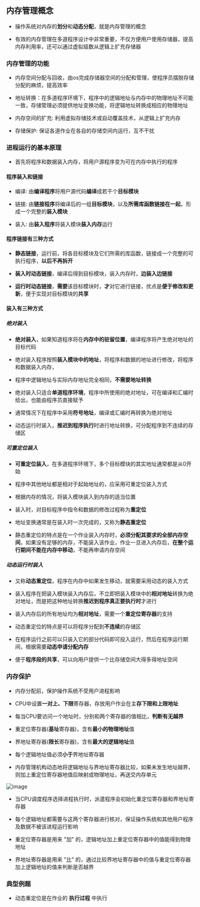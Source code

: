 ## 内存管理概念

- 操作系统对内存的**划分**和**动态分配**，就是内存管理的概念

- 有效的内存管理在多道程序设计中非常重要，不仅方便用户使用存储器，提高内存利用率，还可以通过虚拟级数从逻辑上扩充存储器

### 内存管理的功能

- 内存空间分配与回收，由os完成存储器空间的分配和管理，使程序员摆脱存储分配的麻烦，提高效率

- 地址转换：在多道程序环境下，程序中的逻辑地址与内存中的物理地址不可能一致，存储管理必须提供地址变换功能，将逻辑地址转换成相应的物理地址

- 内存空间的扩充: 利用虚拟存储技术或自动覆盖技术，从逻辑上扩充内存

- 存储保护: 保证各道作业在各自的存储空间内运行，互不干扰

### 进程运行的基本原理

- 首先将程序和数据装入内存，将用户源程序变为可在内存中执行的程序

#### 程序装入和链接

- 编译: 由**编译程序**将用户源代码**编译**成若干个**目标模块**

- 链接: 由**链接程序**将编译后的一组**目标模块**，以及**所需库函数链接在一起**，形成一个完整的**装入模块**

- 装入: 由**装入程序**将装入模块**装入内存**运行

#### 程序链接有三种方式

- **静态链接**，运行前，将各目标模块及它们所需的库函数，链接成一个完整的可执行程序，**以后不再拆开**

- **装入时动态链接**，编译后得到目标模块，装入内存时，**边装入边链接**

- **运行时动态链接**，**需要**该目标模块时，**才**对它进行链接，优点是**便于修改和更新**，便于实现对目标模块的**共享**

#### 装入有三种方式

##### 绝对装入

- **绝对装入**，如果知道程序将在**内存中的驻留位置**，编译程序将产生绝对地址的目标代码

- 绝对装入程序按照**装入模块中的地址**，将程序和数据的地址进行修改，将程序和数据装入内存，

- 程序中逻辑地址与实际内存地址完全相同，**不需要地址转换**

- 绝对装入只适合**单道程序环境**，程序中所使用的绝对地址，可在编译和汇编时给出，也能由程序员直接赋予

- 通常情况下在程序中采用**符号地址**，编译或汇编时再转换为绝对地址

- 动态运行时装入，**推迟到程序执行**时进行地址转换，可分配程序到不连续的存储区

##### 可重定位装入

- **可重定位装入**，在多道程序环境下，多个目标模块的其实地址通常都是从0开始

- 程序中其他地址都是相对于起始地址的，应采用可重定位装入方式

- 根据内存的情况，将装入模块装入到内存的适当位置

- 装入时，对目标程序中指令和数据的修改过程称为**重定位**

- 地址变换通常是在装入时一次完成的，又称为**静态重定位**

- 静态重定位的特点是在一个作业装入内存时，**必须分配其要求的全部内存空间**，如果没有足够的内存，不能装入该作业，作业一旦进入内存后，**在整个运行期间不能在内存中移动**，不能再申请内存空间

##### 动态运行时装入

- 又称**动态重定位**，程序在内存中如果发生移动，就需要采用动态的装入方式

- 装入程序在把装入模块装入内存后，不立即把装入模块中的**相对地址**转换为绝对地址，而是把这种地址转换**推迟到程序真正要执行时**才进行 

- 装入内存后的所有地址均为**相对地址**，需要一个**重定位寄存器**的支持

- 动态重定位的特点是可以将程序分配到**不连续**的存储区

- 在程序运行之前可以只装入它的部分代码即可投入运行，然后在程序运行期间，根据需要**动态申请分配内存**

- 便于**程序段的共享**，可以向用户提供一个比存储空间大得多得地址空间

### 内存保护

- 内存分配前，保护操作系统不受用户进程影响

- CPU中设置**一对上、下限**寄存器，存放用户作业在主**存下限和上限地址**

- 每当CPU要访问一个地址时，分别和两个寄存器的值相比，**判断有无越界**

- 重定位寄存器(**基址**寄存器)，含有**最小的物理地址**值

- 界地址寄存器(**限长**寄存器)，含有**最大的逻辑地址**值

- 每个逻辑地址值必须**小于**界地址寄存器

- 内存管理机构动态地将逻辑地址与界地址寄存器比较，如果未发生地址越界，则加上重定位寄存器地值后映射成物理地址，再送交内存单元

![image](https://github.com/YC-L/Postgraduate-examination/blob/Operating-System/imgs/Relocation&boundary-address-register.png)

- 当CPU调度程序选择进程执行时，派遣程序会初始化重定位寄存器和界地址寄存器

- 每个逻辑地址都需要与这两个寄存器进行核对，保证操作系统和其他用户程序及数据不被该进程运行影响

- 重定位寄存器是用来 "加" 的，逻辑地址加上重定位寄存器中的值能得到物理地址

- 界地址寄存器是用来 "比" 的，通过比较界地址寄存器中的值与重定位寄存器加上逻辑地址的值来判断是否越界

### 典型例题

- 动态重定位是在作业的 **执行过程** 中执行












